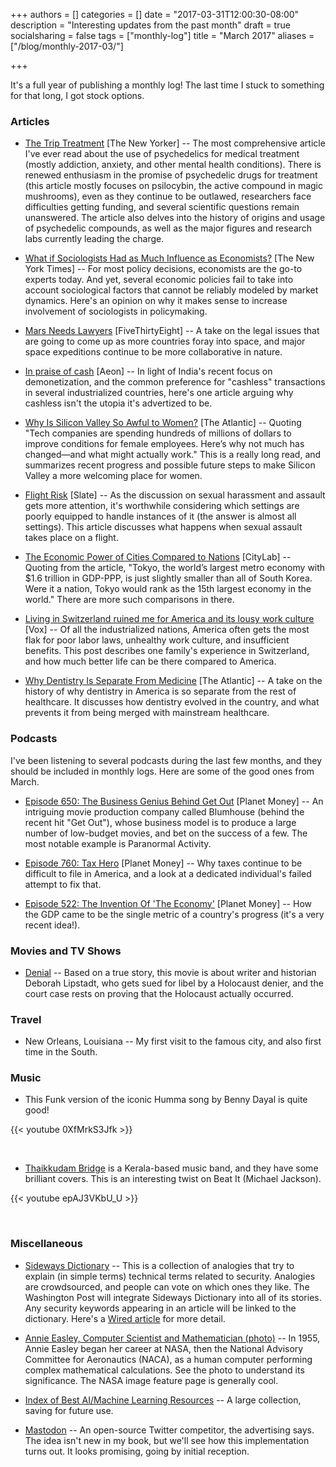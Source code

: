 +++
authors = []
categories = []
date = "2017-03-31T12:00:30-08:00"
description = "Interesting updates from the past month"
draft = true
socialsharing = false
tags = ["monthly-log"]
title = "March 2017"
aliases = ["/blog/monthly-2017-03/"]

+++

It's a full year of publishing a monthly log! The last time I stuck to something for that long, I got stock options.

### Articles

- [The Trip Treatment](http://www.newyorker.com/magazine/2015/02/09/trip-treatment) [The New Yorker] -- The most comprehensive article I've ever read about the use of psychedelics for medical treatment (mostly addiction, anxiety, and other mental health conditions). There is renewed enthusiasm in the promise of psychedelic drugs for treatment (this article mostly focuses on psilocybin, the active compound in magic mushrooms), even as they continue to be outlawed, researchers face difficulties getting funding, and several scientific questions remain unanswered. The article also delves into the history of origins and usage of psychedelic compounds, as well as the major figures and research labs currently leading the charge.

- [What if Sociologists Had as Much Influence as Economists?](https://www.nytimes.com/2017/03/17/upshot/what-if-sociologists-had-as-much-influence-as-economists.html) [The New York Times] -- For most policy decisions, economists are the go-to experts today. And yet, several economic policies fail to take into account sociological factors that cannot be reliably modeled by market dynamics. Here's an opinion on why it makes sense to increase involvement of sociologists in policymaking.

- [Mars Needs Lawyers](https://fivethirtyeight.com/features/mars-needs-lawyers/) [FiveThirtyEight] -- A take on the legal issues that are going to come up as more countries foray into space, and major space expeditions continue to be more collaborative in nature.

- [In praise of cash](https://aeon.co/essays/if-plastic-replaces-cash-much-that-is-good-will-be-lost) [Aeon] -- In light of India's recent focus on demonetization, and the common preference for "cashless" transactions in several industrialized countries, here's one article arguing why cashless isn't the utopia it's advertized to be.

- [Why Is Silicon Valley So Awful to Women?](https://www.theatlantic.com/magazine/archive/2017/04/why-is-silicon-valley-so-awful-to-women/517788/) [The Atlantic] -- Quoting "Tech companies are spending hundreds of millions of dollars to improve conditions for female employees. Here’s why not much has changed—and what might actually work." This is a really long read, and summarizes recent progress and possible future steps to make Silicon Valley a more welcoming place for women.

- [Flight Risk](http://www.slate.com/articles/double_x/doublex/2016/08/what_happens_when_sexual_assault_happens_on_a_long_haul_flight.html) [Slate] -- As the discussion on sexual harassment and assault gets more attention, it's worthwhile considering which settings are poorly equipped to handle instances of it (the answer is almost all settings). This article discusses what happens when sexual assault takes place on a flight.

- [The Economic Power of Cities Compared to Nations](https://www.citylab.com/work/2017/03/the-economic-power-of-global-cities-compared-to-nations/519294/) [CityLab] -- Quoting from the article, "Tokyo, the world’s largest metro economy with $1.6 trillion in GDP-PPP, is just slightly smaller than all of South Korea. Were it a nation, Tokyo would rank as the 15th largest economy in the world." There are more such comparisons in there.

- [Living in Switzerland ruined me for America and its lousy work culture](http://www.vox.com/2015/7/21/8974435/switzerland-work-life-balance) [Vox] -- Of all the industrialized nations, America often gets the most flak for poor labor laws, unhealthy work culture, and insufficient benefits. This post describes one family's experience in Switzerland, and how much better life can be there compared to America.

- [Why Dentistry Is Separate From Medicine](https://www.theatlantic.com/health/archive/2017/03/why-dentistry-is-separated-from-medicine/518979/) [The Atlantic] -- A take on the history of why dentistry in America is so separate from the rest of healthcare. It discusses how dentistry evolved in the country, and what prevents it from being merged with mainstream healthcare.

### Podcasts

I've been listening to several podcasts during the last few months, and they should be included in monthly logs. Here are some of the good ones from March.

- [Episode 650: The Business Genius Behind Get Out](http://www.npr.org/sections/money/2017/03/29/521950337/episode-650-the-genius-behind-get-out) [Planet Money] -- An intriguing movie production company called Blumhouse (behind the recent hit "Get Out"), whose business model is to produce a large number of low-budget movies, and bet on the success of a few. The most notable example is Paranormal Activity.

- [Episode 760: Tax Hero](http://www.npr.org/sections/money/2017/03/22/521132960/episode-760-tax-hero) [Planet Money] -- Why taxes continue to be difficult to file in America, and a look at a dedicated individual's failed attempt to fix that.

- [Episode 522: The Invention Of 'The Economy'](http://www.npr.org/sections/money/2017/03/15/520294083/episode-522-the-invention-of-the-economy) [Planet Money] -- How the GDP came to be the single metric of a country's progress (it's a very recent idea!).

### Movies and TV Shows

- [Denial](http://www.imdb.com/title/tt4645330/) -- Based on a true story, this movie is about writer and historian Deborah Lipstadt, who gets sued for libel by a Holocaust denier, and the court case rests on proving that the Holocaust actually occurred.

### Travel

- New Orleans, Louisiana -- My first visit to the famous city, and also first time in the South.

### Music

- This Funk version of the iconic Humma song by Benny Dayal is quite good!

{{< youtube 0XfMrkS3Jfk >}}

<br>

- [Thaikkudam Bridge](https://en.wikipedia.org/wiki/Thaikkudam_Bridge) is a Kerala-based music band, and they have some brilliant covers. This is an interesting twist on Beat It (Michael Jackson).

{{< youtube epAJ3VKbU_U >}}

<br>

### Miscellaneous

- [Sideways Dictionary](https://sidewaysdictionary.com/#/) -- This is a collection of analogies that try to explain (in simple terms) technical terms related to security. Analogies are crowdsourced, and people can vote on which ones they like. The Washington Post will integrate Sideways Dictionary into all of its stories. Any security keywords appearing in an article will be linked to the dictionary. Here's a [Wired article](https://www.wired.com/2017/03/sideways-dictionary-google-washington-post/) for more detail.

- [Annie Easley, Computer Scientist and Mathematician (photo)](https://www.nasa.gov/image-feature/annie-easley-computer-scientist-and-mathematician) -- In 1955, Annie Easley began her career at NASA, then the National Advisory Committee for Aeronautics (NACA), as a human computer performing complex mathematical calculations. See the photo to understand its significance. The NASA image feature page is generally cool.

- [Index of Best AI/Machine Learning Resources](https://hackernoon.com/index-of-best-ai-machine-learning-resources-71ba0c73e34d#.xtlbxjgda) -- A large collection, saving for future use.

- [Mastodon](https://mastodon.social/about) -- An open-source Twitter competitor, the advertising says. The idea isn't new in my book, but we'll see how this implementation turns out. It looks promising, going by initial reception.